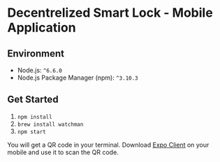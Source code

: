 # Decentrelized Smart Lock - Mobile Application

## Environment

- Node.js: `^6.6.0`
- Node.js Package Manager (npm): `^3.10.3`

## Get Started

1. `npm install`
1. `brew install watchman`
1. `npm start`

You will get a QR code in your terminal. Download [Expo Client](https://expo.io/tools) on your mobile and use it to scan the QR code.
